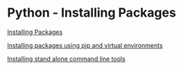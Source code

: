 # Python - Installing Packages

[Installing Packages](https://packaging.python.org/tutorials/installing-packages/)

[Installing packages using pip and virtual environments](https://packaging.python.org/guides/installing-using-pip-and-virtual-environments/)

[Installing stand alone command line tools](https://packaging.python.org/guides/installing-stand-alone-command-line-tools/)
